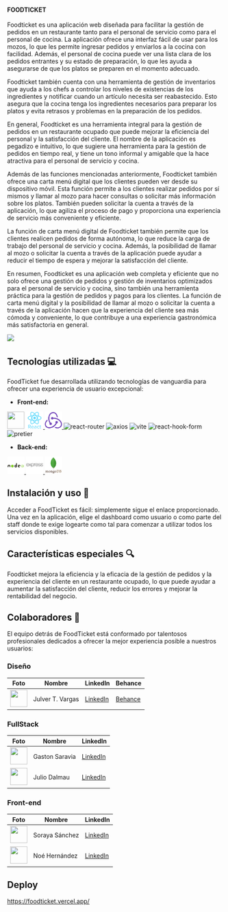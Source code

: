 #### **FOODTICKET** 

Foodticket es una aplicación web diseñada para facilitar la gestión de pedidos en un restaurante tanto para el personal de servicio como para el personal de cocina. La aplicación ofrece una interfaz fácil de usar para los mozos, lo que les permite ingresar pedidos y enviarlos a la cocina con facilidad. Además, el personal de cocina puede ver una lista clara de los pedidos entrantes y su estado de preparación, lo que les ayuda a asegurarse de que los platos se preparen en el momento adecuado.

Foodticket también cuenta con una herramienta de gestión de inventarios que ayuda a los chefs a controlar los niveles de existencias de los ingredientes y notificar cuando un artículo necesita ser reabastecido. Esto asegura que la cocina tenga los ingredientes necesarios para preparar los platos y evita retrasos y problemas en la preparación de los pedidos.

En general, Foodticket es una herramienta integral para la gestión de pedidos en un restaurante ocupado que puede mejorar la eficiencia del personal y la satisfacción del cliente. El nombre de la aplicación es pegadizo e intuitivo, lo que sugiere una herramienta para la gestión de pedidos en tiempo real, y tiene un tono informal y amigable que la hace atractiva para el personal de servicio y cocina.

Además de las funciones mencionadas anteriormente, Foodticket también ofrece una carta menú digital que los clientes pueden ver desde su dispositivo móvil. Esta función permite a los clientes realizar pedidos por sí mismos y llamar al mozo para hacer consultas o solicitar más información sobre los platos. También pueden solicitar la cuenta a través de la aplicación, lo que agiliza el proceso de pago y proporciona una experiencia de servicio más conveniente y eficiente.

La función de carta menú digital de Foodticket también permite que los clientes realicen pedidos de forma autónoma, lo que reduce la carga de trabajo del personal de servicio y cocina. Además, la posibilidad de llamar al mozo o solicitar la cuenta a través de la aplicación puede ayudar a reducir el tiempo de espera y mejorar la satisfacción del cliente.

En resumen, Foodticket es una aplicación web completa y eficiente que no solo ofrece una gestión de pedidos y gestión de inventarios optimizados para el personal de servicio y cocina, sino también una herramienta práctica para la gestión de pedidos y pagos para los clientes. La función de carta menú digital y la posibilidad de llamar al mozo o solicitar la cuenta a través de la aplicación hacen que la experiencia del cliente sea más cómoda y conveniente, lo que contribuye a una experiencia gastronómica más satisfactoria en general.

<img src="https://drive.google.com/file/d/1RvafYzDmyeFHghLs2HT4mX4lpPPis0QT/view?usp=sharing" height="300" width="auto"/>

## Tecnologías utilizadas 💻

FoodTicket fue desarrollada utilizando tecnologías de vanguardia para ofrecer una experiencia de usuario excepcional:

- **Front-end:**

<img src="https://cdn.jsdelivr.net/gh/devicons/devicon/icons/javascript/javascript-original.svg" width="40" height="40"/> <a href="https://reactjs.org/" target="_blank" rel="noreferrer"> <img src="https://raw.githubusercontent.com/devicons/devicon/master/icons/react/react-original-wordmark.svg" alt="react" width="40" height="40"/> </a> <a href="https://redux.js.org" target="_blank" rel="noreferrer"> <img src="https://raw.githubusercontent.com/devicons/devicon/master/icons/redux/redux-original.svg" alt="redux" width="40" height="40"/> </a> <img src="https://res.cloudinary.com/axiever/image/upload/v1678117833/descargar_1_m83ocn.svg" alt="react-router" width="40" height="40"/> <img src="https://res.cloudinary.com/axiever/image/upload/v1678118395/descargar_2_uymmsz.svg" alt="axios" width="40" height="40"/> <img src="https://res.cloudinary.com/axiever/image/upload/v1678118577/descargar_3_f8bdyd.svg" alt="vite" width="40" height="40"/> <img src="https://res.cloudinary.com/axiever/image/upload/v1678118769/descargar_4_lfn6sa.svg" alt="react-hook-form" width="40" height="40"/> <img src="https://res.cloudinary.com/axiever/image/upload/v1678119234/descargar_5_vknrwc.svg" alt="pretier" width="40" height="40"/>


- **Back-end:** 

<a href="https://nodejs.org" target="_blank" rel="noreferrer"> <img src="https://raw.githubusercontent.com/devicons/devicon/master/icons/nodejs/nodejs-original-wordmark.svg" alt="nodejs" width="40" height="40"/> </a>    <a href="https://expressjs.com" target="_blank" rel="noreferrer"> <img src="https://raw.githubusercontent.com/devicons/devicon/master/icons/express/express-original-wordmark.svg" alt="express" width="40" height="40"/> </a>  <a href="https://www.mongodb.com/" target="_blank" rel="noreferrer"> <img src="https://raw.githubusercontent.com/devicons/devicon/master/icons/mongodb/mongodb-original-wordmark.svg" alt="mongodb" width="40" height="40"/> </a>


## Instalación y uso 📲

Acceder a FoodTicket es fácil: simplemente sigue el enlace proporcionado. Una vez en la aplicación, elige el dashboard como usuario o como parte del staff donde te exige logearte como tal para comenzar a utilizar todos los servicios disponibles.

## Características especiales 🔍

Foodticket mejora la eficiencia y la eficacia de la gestión de pedidos y la experiencia del cliente en un restaurante ocupado, lo que puede ayudar a aumentar la satisfacción del cliente, reducir los errores y mejorar la rentabilidad del negocio.

## Colaboradores 👥

El equipo detrás de FoodTicket está conformado por talentosos profesionales dedicados a ofrecer la mejor experiencia posible a nuestros usuarios:

### Diseño
| Foto | Nombre | LinkedIn | Behance |
|------|--------|----------|---------|
| <img src="https://ca.slack-edge.com/T02KS88FB0E-U04MMHAS1EF-cf5323f0e1b6-512" width="40" height="40"/> | Julver T. Vargas | <a href="">LinkedIn</a> | <a href="">Behance</a> |


### FullStack
| Foto | Nombre | LinkedIn |
|------|--------|----------|
| <img src="https://ca.slack-edge.com/T02KS88FB0E-U04S91RAA6R-0803ec4abeb8-512" width="40" height="40"/> | Gaston Saravia | <a href="https://www.linkedin.com/in/gaston-saravia/">LinkedIn</a> | 
| <img src="https://ca.slack-edge.com/T02KS88FB0E-U04SHK0FYVB-df7871ce551a-512" width="40" height="40"/> | Julio Dalmau | <a href="https://www.linkedin.com/in/juliodalmau/">LinkedIn</a> |

### Front-end
| Foto | Nombre | LinkedIn |
|------|--------|----------|
| <img src="https://ca.slack-edge.com/T02KS88FB0E-U04NJCD6U8Y-fd14b90ffc77-512" width="40" height="40"/> | Soraya Sánchez | <a href="https://www.linkedin.com/in/soraya-yenile-sanchez/">LinkedIn</a> |
| <img src="https://ca.slack-edge.com/T02KS88FB0E-U04NDAJPYB0-99790f39d135-512" width="40" height="40"/> | Noé Hernández | <a href="https://www.linkedin.com/in/noe-hdz-dev/">LinkedIn</a> |

## Deploy

https://foodticket.vercel.app/
